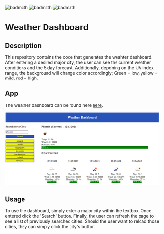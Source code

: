 ![badmath](https://img.shields.io/badge/-HTML-orange) ![badmath](https://img.shields.io/badge/-CSS-blue) ![badmath](https://img.shields.io/badge/-JS-yellow)
# Weather Dashboard

## Description
This repository contains the code that generates the weahter dashboard. After entering a desired major city, the user can see the current weather conditions and the 5 day forecast. Additionally, depdning on the UV index range, the background will change color accordingly; Green = low, yellow = mild, red = high. 


## App

The weather dashboard can be found here [here](https://nnavarr.github.io/weather-dashboard/).


![alt text](assets/images/dashboard-example.png)

## Usage
To use the dashboard, simply enter a major city within the textbox. Once entered click the 'Search' button. Finally, the user can refresh the page to see a list of previously searched cities. Should the user want to reload those cities, they can simply click the city's button. 